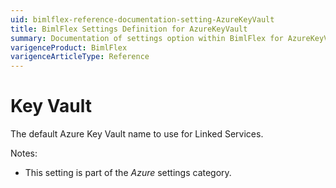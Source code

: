 ```yaml
---
uid: bimlflex-reference-documentation-setting-AzureKeyVault
title: BimlFlex Settings Definition for AzureKeyVault
summary: Documentation of settings option within BimlFlex for AzureKeyVault
varigenceProduct: BimlFlex
varigenceArticleType: Reference
---
```


# Key Vault

The default Azure Key Vault name to use for Linked Services.

Notes:

* This setting is part of the *Azure* settings category.

